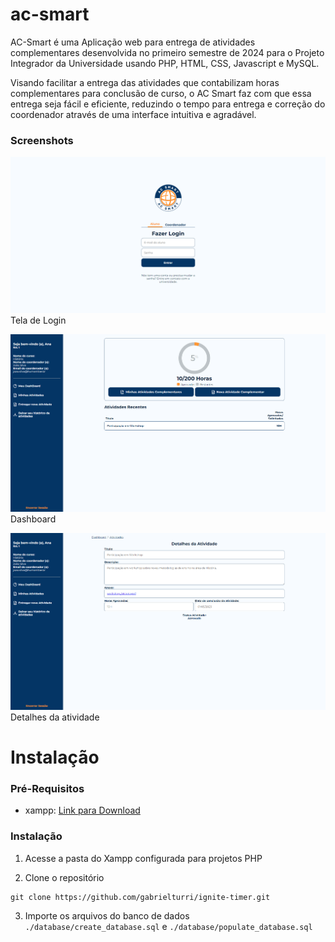 # ac-smart

AC-Smart é uma Aplicação web para entrega de atividades complementares desenvolvida no primeiro semestre de 2024 para o Projeto Integrador da Universidade usando PHP, HTML, CSS, Javascript e MySQL.

Visando facilitar a entrega das atividades que contabilizam horas complementares para conclusão de curso, o AC Smart faz com que essa entrega seja fácil e eficiente, reduzindo o tempo para entrega e correção do coordenador através de uma interface intuitiva e agradável.

### Screenshots

![Login](./src/assets/img/Login_screen.png)
Tela de Login

![Dashboard](./src/assets/img/Dashboard-aluno.png)
Dashboard

![Detalhes da atividade](./src/assets/img/detalhes-atividade.png)
Detalhes da atividade

# Instalação
### Pré-Requisitos
* xampp: [Link para Download](https://www.apachefriends.org/download.html)
### Instalação
1. Acesse a pasta do Xampp configurada para projetos PHP

2. Clone o repositório
```
git clone https://github.com/gabrielturri/ignite-timer.git
```
3. Importe os arquivos do banco de dados <code>./database/create_database.sql</code> e <code>./database/populate_database.sql</code>